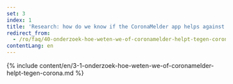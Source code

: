 ```yaml
---
set: 3
index: 1
title: 'Research: how do we know if the CoronaMelder app helps against the coronavirus?'
redirect_from: 
  - /ro/faq/40-onderzoek-hoe-weten-we-of-coronamelder-helpt-tegen-corona
contentLang: en
---
```

{% include content/en/3-1-onderzoek-hoe-weten-we-of-coronamelder-helpt-tegen-corona.md %}
